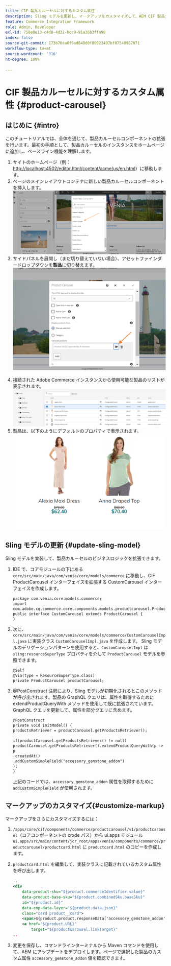 ```yaml
---
title: CIF 製品カルーセルに対するカスタム属性
description: Sling モデルを更新し、マークアップをカスタマイズして、AEM CIF 製品カルーセルコンポーネントを拡張する方法について説明します。
feature: Commerce Integration Framework
role: Admin, Developer
exl-id: 758e0e13-c4d8-4d32-bcc9-91a36b3ffa98
index: false
source-git-commit: 173b70aa6f9ad848d0f80923407bf07540987071
workflow-type: tm+mt
source-wordcount: '316'
ht-degree: 100%

---
```


# CIF 製品カルーセルに対するカスタム属性 {#product-carousel}

## はじめに {#intro}

このチュートリアルでは、全体を通じて、製品カルーセルコンポーネントの拡張を行います。最初の手順として、製品カルーセルのインスタンスをホームページに追加し、ベースライン機能を理解します。

1. サイトのホームページ（例：[http://localhost:4502/editor.html/content/acme/us/en.html](http://localhost:4502/editor.html/content/acme/us/en.html)）に移動します。
1. ページのメインレイアウトコンテナに新しい製品カルーセルコンポーネントを挿入します。
   ![製品カルーセルコンポーネント](/help/commerce-cloud/assets/product-carousel-component.png)
1. サイドパネルを展開し（まだ切り替えていない場合）、アセットファインダードロップダウンを&#x200B;**製品**に切り替えます。
     ![カルーセル製品](/help/commerce-cloud/assets/carousel-products.png)    
1. 接続された Adobe Commerce インスタンスから使用可能な製品のリストが表示されます。
   ![接続済みインスタンス](/help/commerce-cloud/assets/connected-instance.png)
1. 製品は、以下のようにデフォルトのプロパティで表示されます。
   ![プロパティで表示される製品](/help/commerce-cloud/assets/discount.png)

## Sling モデルの更新 {#update-sling-model}

Sling モデルを実装して、製品カルーセルのビジネスロジックを拡張できます。

1. IDE で、コアモジュールの下にある `core/src/main/java/com/venia/core/models/commerce` に移動し、CIF ProductCarousel インターフェイスを拡張する CustomCarousel インターフェイスを作成します。

   ```
   package com.venia.core.models.commerce;
   import com.adobe.cq.commerce.core.components.models.productcarousel.ProductCarousel;
   public interface CustomCarousel extends ProductCarousel {
   }
   ```
1. 次に、`core/src/main/java/com/venia/core/models/commerce/CustomCarouselImpl.java` に実装クラス `CustomCarouselImpl.java` を作成します。
Sling モデルのデリゲーションパターンを使用すると、`CustomCarouselImpl` は `sling:resourceSuperType` プロパティを介して `ProductCarousel` モデルを参照できます。

   ```
   @Self
   @Via(type = ResourceSuperType.class)
   private ProductCarousel productCarousel;
   ```

1. @PostConstruct 注釈により、Sling モデルが初期化されるとこのメソッドが呼び出されます。製品の GraphQL クエリは、属性を取得するために extendProductQueryWith メソッドを使用して既に拡張されています。GraphQL クエリを更新して、属性を部分クエリに含めます。

   ```
   @PostConstruct
   private void initModel() {
   productsRetriever = productCarousel.getProductsRetriever();
   
   if(productCarousel.getProductsRetriever() != null)
   productCarousel.getProductsRetriever().extendProductQueryWith(p -> p
   .createdAt()
   .addCustomSimpleField("accessory_gemstone_addon")
   );
   }
   ```

   上記のコードでは、`accessory_gemstone_addon` 属性を取得するために `addCustomSimpleField` が使用されます。

## マークアップのカスタマイズ{#customize-markup}

マークアップをさらにカスタマイズするには：

1. `/apps/core/cif/components/commerce/productcarousel/v1/productcarousel`（コアコンポーネントの crxde パス）から ui.apps モジュール `ui.apps/src/main/content/jcr_root/apps/venia/components/commerce/productcarousel/productcard.html` に `productcard.html` のコピーを作成します。

1. `productcard.html` を編集して、実装クラスに記載されているカスタム属性を呼び出します。

   ```xml
   ..
   <div
       data-product-sku="${product.commerceIdentifier.value}"
       data-product-base-sku="${product.combinedSku.baseSku}"
       id="${product.id}"
       data-cmp-data-layer="${product.data.json}"
       class="card product__card">
       <span>${product.product.responseData['accessory_gemstone_addon']}</span>
       <a href="${product.URL}"
           target="${productCarousel.linkTarget}"
   ..
   ```

1. 変更を保存し、コマンドラインターミナルから Maven コマンドを使用して、AEM にアップデートをデプロイします。ページで選択した製品のカスタム属性 `accessory_gemstone_addon` 値を確認できます。
